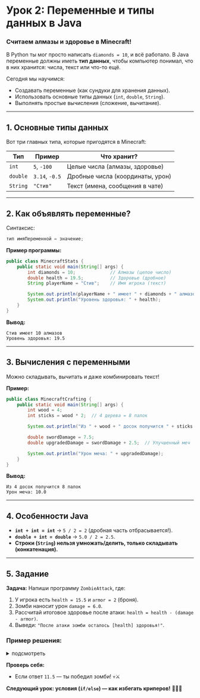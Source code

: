 # **Урок 2: Переменные и типы данных в Java**  
### **Считаем алмазы и здоровье в Minecraft!**  

В Python ты мог просто написать `diamonds = 10`, и всё работало. В Java переменные должны иметь **тип данных**, чтобы компьютер понимал, что в них хранится: числа, текст или что-то ещё.  

Сегодня мы научимся:  
- Создавать переменные (как сундуки для хранения данных).  
- Использовать основные типы данных (`int`, `double`, `String`).  
- Выполнять простые вычисления (сложение, вычитание).  

---

## **1. Основные типы данных**  
Вот три главных типа, которые пригодятся в Minecraft:  

| **Тип**  | **Пример**       | **Что хранит?**                     |  
|----------|------------------|-------------------------------------|  
| `int`    | `5`, `-100`      | Целые числа (алмазы, здоровье)      |  
| `double` | `3.14`, `-0.5`   | Дробные числа (координаты, урон)    |  
| `String` | `"Стив"`         | Текст (имена, сообщения в чате)     |  

---

## **2. Как объявлять переменные?**  
Синтаксис:  
```java
тип имяПеременной = значение;
```  

**Пример программы:**  
```java
public class MinecraftStats {
    public static void main(String[] args) {
        int diamonds = 10;             // Алмазы (целое число)
        double health = 19.5;          // Здоровье (дробное)
        String playerName = "Стив";    // Имя игрока (текст)

        System.out.println(playerName + " имеет " + diamonds + " алмазов");  
        System.out.println("Уровень здоровья: " + health);  
    }
}
```  

**Вывод:**  
```
Стив имеет 10 алмазов  
Уровень здоровья: 19.5  
```  

---

## **3. Вычисления с переменными**  
Можно складывать, вычитать и даже комбинировать текст!  

**Пример:**  
```java
public class MinecraftCrafting {
    public static void main(String[] args) {
        int wood = 4;  
        int sticks = wood * 2;  // 4 дерева = 8 палок  

        System.out.println("Из " + wood + " досок получится " + sticks + " палок");  

        double swordDamage = 7.5;  
        double upgradedDamage = swordDamage + 2.5;  // Улучшенный меч  

        System.out.println("Урон меча: " + upgradedDamage);  
    }
}
```  

**Вывод:**  
```
Из 4 досок получится 8 палок  
Урон меча: 10.0  
```  

---

## **4. Особенности Java**  
- **`int + int = int`** → `5 / 2 = 2` (дробная часть отбрасывается!).  
- **`double + int = double`** → `5.0 / 2 = 2.5`.  
- **Строки (`String`) нельзя умножать/делить, только складывать (конкатенация).**  

---

## **5. Задание**  
**Задача:** Напиши программу `ZombieAttack`, где:  
1) У игрока есть `health = 15.5` и `armor = 2` (броня).  
2) Зомби наносит урон `damage = 6.0`.  
3) Рассчитай итоговое здоровье после атаки: `health = health - (damage - armor)`.  
4) Выведи: `"После атаки зомби осталось [health] здоровья!"`.  

### **Пример решения:**  
<details>
<summary>подсмотреть</summary>


```java
public class ZombieAttack {
    public static void main(String[] args) {
        double health = 15.5;  
        int armor = 2;  
        double damage = 6.0;  

        health = health - (damage - armor);  // 15.5 - (6.0 - 2) = 11.5  

        System.out.println("После атаки зомби осталось " + health + " здоровья!");  
    }
}
```  
</details>

**Проверь себя:**  
- Если ответ `11.5` — ты победил зомби! 💀⚔️  

**Следующий урок: условия (`if/else`) — как избегать криперов!** 🏃‍♂️💥